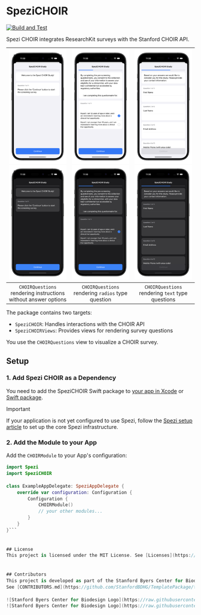<!--
                  
This source file is part of the Stanford Spezi open source project

SPDX-FileCopyrightText: 2022 Stanford University and the project authors (see CONTRIBUTORS.md)

SPDX-License-Identifier: MIT
             
-->

# SpeziCHOIR

[![Build and Test](https://github.com/StanfordSpezi/SpeziCHOIR/actions/workflows/build-and-test.yml/badge.svg)](https://github.com/StanfordSpezi/SpeziCHOIR/actions/workflows/build-and-test.yml)

Spezi CHOIR integrates ResearchKit surveys with the Stanford CHOIR API.

|![Screenshot of question without answer fields](Sources/SpeziCHOIRViews/SpeziCHOIRViews.docc/Resources/EmptyQuestion.png#gh-light-mode-only) ![Screenshot of question without answer fields](Sources/SpeziCHOIRViews/SpeziCHOIRViews.docc/Resources/EmptyQuestion~dark.png#gh-dark-mode-only)|![Screenshot of question with `radios` type answer field](Sources/SpeziCHOIRViews/SpeziCHOIRViews.docc/Resources/RadioQuestion.png#gh-light-mode-only) ![Screenshot of question with `radios` type answer field](Sources/SpeziCHOIRViews/SpeziCHOIRViews.docc/Resources/RadioQuestion~dark.png#gh-dark-mode-only)| ![Screenshot of question with `text` type answer fields ](Sources/SpeziCHOIRViews/SpeziCHOIRViews.docc/Resources/TextQuestion.png#gh-light-mode-only) ![Screenshot of question with `text` type answer fields](Sources/SpeziCHOIRViews/SpeziCHOIRViews.docc/Resources/TextQuestion~dark.png#gh-dark-mode-only) |
|:--:|:--:|:--:|
|`CHOIRQuestions` rendering instructions without answer options|`CHOIRQuestions` rendering `radios` type question|`CHOIRQuestions` rendering `text` type questions|

The package contains two targets:
- `SpeziCHOIR`: Handles interactions with the CHOIR API
- `SpeziCHOIRViews`: Provides views for rendering survey questions

You use the `CHOIRQuestions` view to visualize a CHOIR survey.


## Setup

### 1. Add Spezi CHOIR as a Dependency

You need to add the SpeziCHOIR Swift package to
[your app in Xcode](https://developer.apple.com/documentation/xcode/adding-package-dependencies-to-your-app#) or
[Swift package](https://developer.apple.com/documentation/xcode/creating-a-standalone-swift-package-with-xcode#Add-a-dependency-on-another-Swift-package).

> [!IMPORTANT]  
> If your application is not yet configured to use Spezi, follow the [Spezi setup article](https://swiftpackageindex.com/stanfordspezi/spezi/documentation/spezi/initial-setup) to set up the core Spezi infrastructure.

### 2. Add the Module to your App

Add the `CHOIRModule` to your App's configuration:
```swift
import Spezi
import SpeziCHOIR

class ExampleAppDelegate: SpeziAppDelegate {
    override var configuration: Configuration {
        Configuration {
            CHOIRModule()
            // your other modules...
        }
    }
}```


## License
This project is licensed under the MIT License. See [Licenses](https://github.com/StanfordBDHG/TemplatePackage/tree/main/LICENSES) for more information.


## Contributors
This project is developed as part of the Stanford Byers Center for Biodesign at Stanford University.
See [CONTRIBUTORS.md](https://github.com/StanfordBDHG/TemplatePackage/tree/main/CONTRIBUTORS.md) for a full list of all TemplatePackage contributors.

![Stanford Byers Center for Biodesign Logo](https://raw.githubusercontent.com/StanfordBDHG/.github/main/assets/biodesign-footer-light.png#gh-light-mode-only)
![Stanford Byers Center for Biodesign Logo](https://raw.githubusercontent.com/StanfordBDHG/.github/main/assets/biodesign-footer-dark.png#gh-dark-mode-only)
